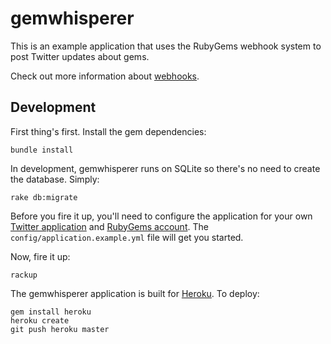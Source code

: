 gemwhisperer
============

This is an example application that uses the RubyGems webhook system to post Twitter updates about gems.

Check out more information about [webhooks](https://rubygems.org/pages/api_docs#webhook).

Development
-----------

First thing's first. Install the gem dependencies:

    bundle install

In development, gemwhisperer runs on SQLite so there's no need to create the database. Simply:

    rake db:migrate

Before you fire it up, you'll need to configure the application for your own [Twitter application](https://dev.twitter.com/apps) and [RubyGems account](https://rubygems.org/profile/edit). The `config/application.example.yml` file will get you started.

Now, fire it up:

    rackup

The gemwhisperer application is built for [Heroku](http://heroku.com/). To deploy:

    gem install heroku
    heroku create
    git push heroku master
